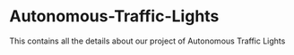 # Autonomous-Traffic-Lights
This contains all the details about our project of Autonomous Traffic Lights
